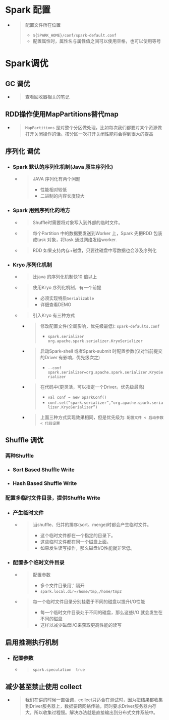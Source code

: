 

# Spark 配置
- > 配置文件所在位置
    > - `${SPARK_HOME}/conf/spark-default.conf`
    > - 配置属性时，属性名与属性值之间可以使用空格，也可以使用等号

# Spark调优

## GC 调优
- > 查看回收器相关的笔记

## RDD操作使用MapPartitions替代map
- > `MapPartitions` 是对整个分区做处理，比如每次我们都要对某个资源做打开关闭操作的话。按分区一次打开关闭性能将会得到很大的提高

## 序列化 调优
- ### Spark 默认的序列化机制(Java 原生序列化)
    - > JAVA 序列化有两个问题
        > - 性能相对较低
        > - 二进制的内容长度较大

- ### Spark 用到序列化的地方
    - > Shuffle时需要将对象写入到外部的临时文件。
    - > 每个Partition 中的数据要发送到Worker 上，Spark 先把RDD 包装成task 对象，将task 通过网络发给worker.
    - > RDD 如果支持内存+磁盘，只要往磁盘中写数据也会涉及序列化

- ### Kryo 序列化机制
    - > 比java 的序列化机制快10 倍以上
    - > 使用Kryo 序列化机制，有一个前提
        > - 必须实现特质`Serializable`
        > - 详细查看DEMO
    - > 引入Kryo 有三种方式
        - > 修改配置文件(全局影响，优先级最低): `spark-defaults.conf`
            > - `spark.serializer  org.apache.spark.serializer.KryoSerializer`
        - > 启动Spark-shell 或者Spark-submit 时配置参数(仅对当前提交的Driver 有影响，优先级次之)
            > - `--conf spark.serializer=org.apache.spark.serializer.KryoSerializer`
        - > 在代码中(更灵活，可以指定一个Driver。优先级最高)
            > - `val conf = new SparkConf()`
            > - `conf.set(“spark.serializer”,“org.apache.spark.serializer.KryoSerializer”)`
        - > 上面三种方式实现效果相同，但是优先级为: `配置文件 < 启动参数 < 代码设置`

## Shuffle 调优
### 两种Shuffle
- ### Sort Based Shuffle Write
- ### Hash Based Shuffle Write

### 配置多临时文件目录，提供Shuffle Write
- ### 产生临时文件
    - > 当shuffle、归并的排序(sort、merge)时都会产生临时文件。
        > - 这个临时文件都在一个指定的目录下。
        > - 这些临时文件都在同一个磁盘上面。
        > - 如果发生读写操作，那么磁盘I/O性能就非常低。

- ### 配置多个临时文件目录
    - > 配置参数
        > - 多个文件目录用',' 隔开
        > - `spark.local.dir=/home/tmp,/home/tmp2`
    - > 每一个临时文件目录分别挂载于不同的磁盘以提升I/O性能
        > - 每一个临时文件目录处于不同的磁盘，那么这些I/O 就会发生在不同的磁盘
        > - 这样以减少磁盘I/O来获取更高性能的读写

## 启用推测执行机制
- ### 配置参数
    - > `spark.speculation  true `

## 减少甚至禁止使用 collect
- > 我们在讲的时候一直强调，collect只适合在测试时，因为把结果都收集到Driver服务器上，数据要跨网络传输，同时要求Driver服务器内存大，所以收集过程慢。解决办法就是直接输出到分布式文件系统中。





